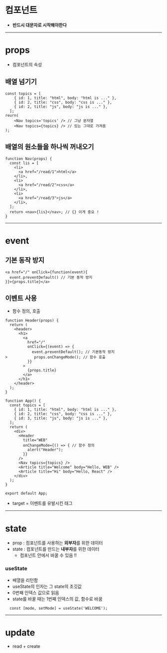 # 컴포넌트

- **반드시 대문자로 시작해야한다**

---

# props

- 컴포넌트의 속성

## 배열 넘기기

```
const topics = [
    { id: 1, title: "html", body: "html is ..." },
    { id: 2, title: "css", body: "css is ..." },
    { id: 2, title: "js", body: "js is ..." },
  ];
reurn(
    <Nav topics='topics' /> // 그냥 문자열
    <Nav topics={topics} /> // 있는 그대로 가져옴
);
```

## 배열의 원소들을 하나씩 꺼내오기

```
function Nav(props) {
  const lis = [
    <li>
      <a href="/read/1">html</a>
    </li>,
    <li>
      <a href="/read/2">css</a>
    </li>,
    <li>
      <a href="/read/3">js</a>
    </li>,
  ];
  return <nav>{lis}</nav>; // {} 이게 중요 !
}
```

---

# event

## 기본 동작 방지

```
<a href="/" onClick={function(event){
  event.preventDefault() // 기본 동작 방지
}}>{props.title}</a>
```

## 이벤트 사용

- 함수 정의, 호출

```
function Header(props) {
  return (
    <header>
      <h1>
        <a
          href="/"
          onClick={(event) => {
            event.preventDefault(); // 기본동작 방지
>            props.onChangeMode(); // 함수 호출
          }}
        >
          {props.title}
        </a>
      </h1>
    </header>
  );
}

function App() {
  const topics = [
    { id: 1, title: "html", body: "html is ..." },
    { id: 2, title: "css", body: "css is ..." },
    { id: 3, title: "js", body: "js is ..." },
  ];
  return (
    <div>
      <Header
        title="WEB"
        onChangeMode={() => { // 함수 정의
          alert("Header");
        }}
      />
      <Nav topics={topics} />
      <Article title="Welcome" body="Hello, WEB" />
      <Article title="Hi" body="Hello, React" />
    </div>
  );
}

export default App;
```

- target = 이벤트를 유발시킨 태그

---

# state

- prop : 컴포넌트를 사용하는 **외부자**를 위한 데이터
- state : 컴포넌트를 만드는 **내부자**를 위한 데이터
  - 컴포넌트 안에서 바꿀 수 있음 !!

### useState

- 배열을 리턴함
- useState의 인자는 그 state의 초깃값
- 0번째 인덱스 값으로 읽음
- state를 바꿀 때는 1번째 인덱스의 값, 함수로 바꿈

```
  const [mode, setMode] = useState('WELCOME');
```

---

# update

- read + create
